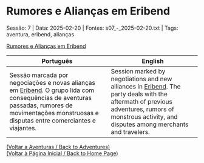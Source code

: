 
# Rumores e Alianças em Eribend

Sessão: 7 | Data: 2025-02-20 | Fontes: s07_-_2025-02-20.txt | Tags: aventura, eribend, alianças

[Rumores e Alianças em Eribend](rumores_e_aliancas_em_eribend.png)

| Português | English |
|-----------|---------|
| Sessão marcada por negociações e novas alianças em [Eribend](eribend.md). O grupo lida com consequências de aventuras passadas, rumores de movimentações monstruosas e disputas entre comerciantes e viajantes. | Session marked by negotiations and new alliances in [Eribend](eribend.md). The party deals with the aftermath of previous adventures, rumors of monstrous activity, and disputes among merchants and travelers. |

[(Voltar a Aventuras / Back to Adventures)](dm/summary/aventuras.md)  
[(Voltar à Página Inicial / Back to Home Page)](home.md)



















